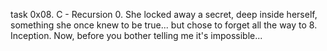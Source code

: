 task 0x08. C - Recursion
0. She locked away a secret, deep inside herself, something she once knew to be true... but chose to forget 
all the way to 
8. Inception. Now, before you bother telling me it's impossible...
